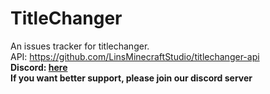 # TitleChanger
An issues tracker for titlechanger.  
API: https://github.com/LinsMinecraftStudio/titlechanger-api  
**Discord: [here](https://discord.gg/W36MJhBtGy)**  
**If you want better support, please join our discord server**
